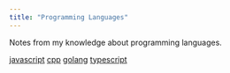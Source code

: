 ```yaml
---
title: "Programming Languages"
---
```


Notes from my knowledge about programming languages.

[javascript](programming-languages/javascript.md)
[cpp](programming-languages/cpp.md)
[golang](golang.md)
[typescript](programming-languages/typescript.md)